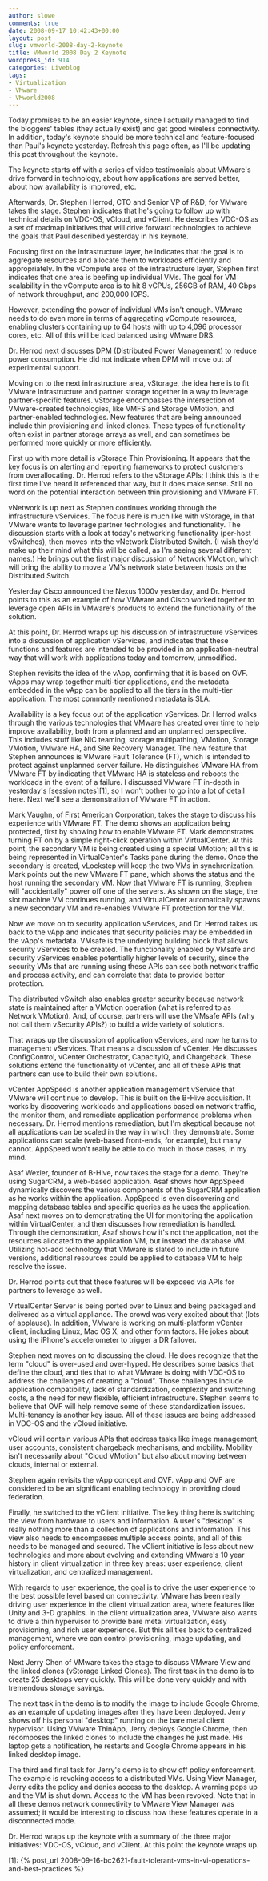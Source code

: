 ```yaml
---
author: slowe
comments: true
date: 2008-09-17 10:42:43+00:00
layout: post
slug: vmworld-2008-day-2-keynote
title: VMworld 2008 Day 2 Keynote
wordpress_id: 914
categories: Liveblog
tags:
- Virtualization
- VMware
- VMworld2008
---
```


Today promises to be an easier keynote, since I actually managed to find the bloggers' tables (they actually exist) and get good wireless connectivity. In addition, today's keynote should be more technical and feature-focused than Paul's keynote yesterday. Refresh this page often, as I'll be updating this post throughout the keynote.

The keynote starts off with a series of video testimonials about VMware's drive forward in technology, about how applications are served better, about how availability is improved, etc.

Afterwards, Dr. Stephen Herrod, CTO and Senior VP of R&D; for VMware takes the stage. Stephen indicates that he's going to follow up with technical details on VDC-OS, vCloud, and vClient. He describes VDC-OS as a set of roadmap initiatives that will drive forward technologies to achieve the goals that Paul described yesterday in his keynote.

Focusing first on the infrastructure layer, he indicates that the goal is to aggregate resources and allocate them to workloads efficiently and appropriately. In the vCompute area of the infrastructure layer, Stephen first indicates that one area is beefing up individual VMs. The goal for VM scalability in the vCompute area is to hit 8 vCPUs, 256GB of RAM, 40 Gbps of network throughput, and 200,000 IOPS.

However, extending the power of individual VMs isn't enough. VMware needs to do even more in terms of aggregating vCompute resources, enabling clusters containing up to 64 hosts with up to 4,096 processor cores, etc. All of this will be load balanced using VMware DRS.

Dr. Herrod next discusses DPM (Distributed Power Management) to reduce power consumption. He did not indicate when DPM will move out of experimental support.

Moving on to the next infrastructure area, vStorage, the idea here is to fit VMware Infrastructure and partner storage together in a way to leverage partner-specific features. vStorage encompasses the intersection of VMware-created technologies, like VMFS and Storage VMotion, and partner-enabled technologies. New features that are being announced include thin provisioning and linked clones. These types of functionality often exist in partner storage arrays as well, and can sometimes be performed more quickly or more efficiently.

First up with more detail is vStorage Thin Provisioning. It appears that the key focus is on alerting and reporting frameworks to protect customers from overallocating. Dr. Herrod refers to the vStorage APIs; I think this is the first time I've heard it referenced that way, but it does make sense. Still no word on the potential interaction between thin provisioning and VMware FT.

vNetwork is up next as Stephen continues working through the infrastructure vServices. The focus here is much like with vStorage, in that VMware wants to leverage partner technologies and functionality. The discussion starts with a look at today's networking functionality (per-host vSwitches), then moves into the vNetwork Distributed Switch. (I wish they'd make up their mind what this will be called, as I'm seeing several different names.) He brings out the first major discussion of Network VMotion, which will bring the ability to move a VM's network state between hosts on the Distributed Switch.

Yesterday Cisco announced the Nexus 1000v yesterday, and Dr. Herrod points to this as an example of how VMware and Cisco worked together to leverage open APIs in VMware's products to extend the functionality of the solution.

At this point, Dr. Herrod wraps up his discussion of infrastructure vServices into a discussion of application vServices, and indicates that these functions and features are intended to be provided in an application-neutral way that will work with applications today and tomorrow, unmodified.

Stephen revisits the idea of the vApp, confirming that it is based on OVF. vApps may wrap together multi-tier applications, and the metadata embedded in the vApp can be applied to all the tiers in the multi-tier application. The most commonly mentioned metadata is SLA.

Availability is a key focus out of the application vServices. Dr. Herrod walks through the various technologies that VMware has created over time to help improve availability, both from a planned and an unplanned perspective. This includes stuff like NIC teaming, storage multipathing, VMotion, Storage VMotion, VMware HA, and Site Recovery Manager. The new feature that Stephen announces is VMware Fault Tolerance (FT), which is intended to protect against unplanned server failure. He distinguishes VMware HA from VMware FT by indicating that VMware HA is stateless and reboots the workloads in the event of a failure. I discussed VMware FT in-depth in yesterday's [session notes][1], so I won't bother to go into a lot of detail here. Next we'll see a demonstration of VMware FT in action.

Mark Vaughn, of First American Corporation, takes the stage to discuss his experience with VMware FT. The demo shows an application being protected, first by showing how to enable VMware FT. Mark demonstrates turning FT on by a simple right-click operation within VirtualCenter. At this point, the secondary VM is being created using a special VMotion; all this is being represented in VirtualCenter's Tasks pane during the demo. Once the secondary is created, vLockstep will keep the two VMs in synchronization. Mark points out the new VMware FT pane, which shows the status and the host running the secondary VM. Now that VMware FT is running, Stephen will "accidentally" power off one of the servers. As shown on the stage, the slot machine VM continues running, and VirtualCenter automatically spawns a new secondary VM and re-enables VMware FT protection for the VM.

Now we move on to security application vServices, and Dr. Herrod takes us back to the vApp and indicates that security policies may be embedded in the vApp's metadata. VMsafe is the underlying building block that allows security vServices to be created. The functionality enabled by VMsafe and security vServices enables potentially higher levels of security, since the security VMs that are running using these APIs can see both network traffic and process activity, and can correlate that data to provide better protection.

The distributed vSwitch also enables greater security because network state is maintained after a VMotion operation (what is referred to as Network VMotion). And, of course, partners will use the VMsafe APIs (why not call them vSecurity APIs?) to build a wide variety of solutions.

That wraps up the discussion of application vServices, and now he turns to management vServices. That means a discussion of vCenter. He discusses ConfigControl, vCenter Orchestrator, CapacityIQ, and Chargeback. These solutions extend the functionality of vCenter, and all of these APIs that partners can use to build their own solutions.

vCenter AppSpeed is another application management vService that VMware will continue to develop. This is built on the B-Hive acquisition. It works by discovering workloads and applications based on network traffic, the monitor them, and remediate application performance problems when necessary. Dr. Herrod mentions remediation, but I'm skeptical because not all applications can be scaled in the way in which they demonstrate. Some applications can scale (web-based front-ends, for example), but many cannot. AppSpeed won't really be able to do much in those cases, in my mind.

Asaf Wexler, founder of B-Hive, now takes the stage for a demo. They're using SugarCRM, a web-based application. Asaf shows how AppSpeed dynamically discovers the various components of the SugarCRM application as he works within the application. AppSpeed is even discovering and mapping database tables and specific queries as he uses the application. Asaf next moves on to demonstrating the UI for monitoring the application within VirtualCenter, and then discusses how remediation is handled. Through the demonstration, Asaf shows how it's not the application, not the resources allocated to the application VM, but instead the database VM. Utilizing hot-add technology that VMware is slated to include in future versions, additional resources could be applied to database VM to help resolve the issue.

Dr. Herrod points out that these features will be exposed via APIs for partners to leverage as well.

VirtualCenter Server is being ported over to Linux and being packaged and delivered as a virtual appliance. The crowd was very excited about that (lots of applause). In addition, VMware is working on multi-platform vCenter client, including Linux, Mac OS X, and other form factors. He jokes about using the iPhone's accelerometer to trigger a DR failover.

Stephen next moves on to discussing the cloud. He does recognize that the term "cloud" is over-used and over-hyped. He describes some basics that define the cloud, and ties that to what VMware is doing with VDC-OS to address the challenges of creating a "cloud". Those challenges include application compatibility, lack of standardization, complexity and switching costs, a the need for new flexible, efficient infrastructure. Stephen seems to believe that OVF will help remove some of these standardization issues. Multi-tenancy is another key issue. All of these issues are being addressed in VDC-OS and the vCloud initiative.

vCloud will contain various APIs that address tasks like image management, user accounts, consistent chargeback mechanisms, and mobility. Mobility isn't necessarily about "Cloud VMotion" but also about moving between clouds, internal or external.

Stephen again revisits the vApp concept and OVF. vApp and OVF are considered to be an significant enabling technology in providing cloud federation.

Finally, he switched to the vClient initiative. The key thing here is switching the view from hardware to users and information. A user's "desktop" is really nothing more than a collection of applications and information. This view also needs to encompasses multiple access points, and all of this needs to be managed and secured. The vClient initiative is less about new technologies and more about evolving and extending VMware's 10 year history in client virtualization in three key areas: user experience, client virtualization, and centralized management.

With regards to user experience, the goal is to drive the user experience to the best possible level based on connectivity. VMware has been really driving user experience in the client virtualization area, where features like Unity and 3-D graphics. In the client virtualization area, VMware also wants to drive a thin hypervisor to provide bare metal virtualization, easy provisioning, and rich user experience. But this all ties back to centralized management, where we can control provisioning, image updating, and policy enforcement.

Next Jerry Chen of VMware takes the stage to discuss VMware View and the linked clones (vStorage Linked Clones). The first task in the demo is to create 25 desktops very quickly. This will be done very quickly and with tremendous storage savings.

The next task in the demo is to modify the image to include Google Chrome, as an example of updating images after they have been deployed. Jerry shows off his personal "desktop" running on the bare metal client hypervisor. Using VMware ThinApp, Jerry deploys Google Chrome, then recomposes the linked clones to include the changes he just made. His laptop gets a notification, he restarts and Google Chrome appears in his linked desktop image.

The third and final task for Jerry's demo is to show off policy enforcement. The example is revoking access to a distributed VMs. Using View Manager, Jerry edits the policy and denies access to the desktop. A warning pops up and the VM is shut down. Access to the VM has been revoked. Note that in all these demos network connectivity to VMware View Manager was assumed; it would be interesting to discuss how these features operate in a disconnected mode.

Dr. Herrod wraps up the keynote with a summary of the three major initiatives: VDC-OS, vCloud, and vClient. At this point the keynote wraps up.

[1]: {% post_url 2008-09-16-bc2621-fault-tolerant-vms-in-vi-operations-and-best-practices %}
